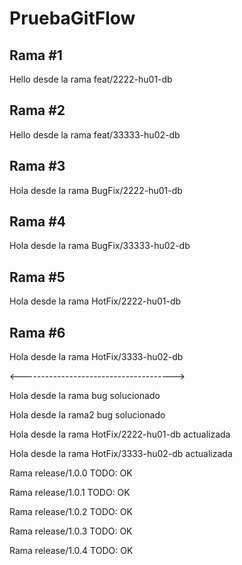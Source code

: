 # PruebaGitFlow


## Rama #1
Hello desde la rama feat/2222-hu01-db

## Rama #2
Hello desde la rama feat/33333-hu02-db

## Rama #3
Hola desde la rama BugFix/2222-hu01-db

## Rama #4
Hola desde la rama BugFix/33333-hu02-db

## Rama #5
Hola desde la rama HotFix/2222-hu01-db

## Rama #6
Hola desde la rama HotFix/3333-hu02-db 

<-------------------------------------->

Hola desde la rama bug solucionado

Hola desde la rama2 bug solucionado

Hola desde la rama HotFix/2222-hu01-db actualizada

Hola desde la rama HotFix/3333-hu02-db actualizada


Rama release/1.0.0 TODO: OK

Rama release/1.0.1 TODO: OK

Rama release/1.0.2 TODO: OK

Rama release/1.0.3 TODO: OK

Rama release/1.0.4 TODO: OK
